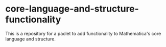 # core-language-and-structure-functionality
This is a repository for a paclet to add functionality to Mathematica's core language and structure.
